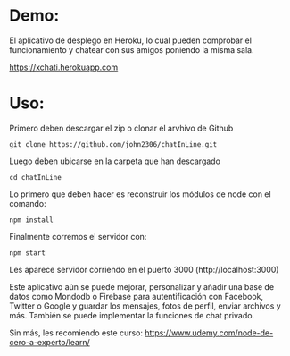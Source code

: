 # Demo:
El aplicativo de desplego en Heroku, lo cual pueden comprobar el funcionamiento y chatear con sus amigos poniendo la misma sala.

https://xchati.herokuapp.com


# Uso:
Primero deben descargar el zip o clonar el arvhivo de Github
```
git clone https://github.com/john2306/chatInLine.git
```
Luego deben ubicarse en la carpeta que han descargado 
```
cd chatInLine
```
Lo primero que deben hacer es reconstruir los módulos de node con el comando:

```
npm install
```
Finalmente corremos el servidor con:
```
npm start
```
Les aparece servidor corriendo en el puerto 3000 (http://localhost:3000)

Este aplicativo aún se puede mejorar, personalizar y añadir una base de datos
como Mondodb o Firebase para autentificación con Facebook, Twitter o Google y guardar
los mensajes, fotos de perfil, enviar archivos y más.
También se puede implementar la funciones de chat privado.

Sin más, les recomiendo este curso: https://www.udemy.com/node-de-cero-a-experto/learn/
